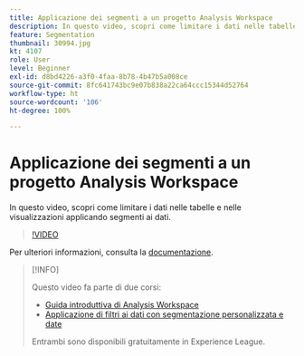 ```yaml
---
title: Applicazione dei segmenti a un progetto Analysis Workspace
description: In questo video, scopri come limitare i dati nelle tabelle e nelle visualizzazioni applicando segmenti ai dati.
feature: Segmentation
thumbnail: 30994.jpg
kt: 4107
role: User
level: Beginner
exl-id: d8bd4226-a3f0-4faa-8b78-4b47b5a008ce
source-git-commit: 8fc641743bc9e07b838a22ca64ccc15344d52764
workflow-type: ht
source-wordcount: '106'
ht-degree: 100%

---
```


# Applicazione dei segmenti a un progetto Analysis Workspace

In questo video, scopri come limitare i dati nelle tabelle e nelle visualizzazioni applicando segmenti ai dati.

>[!VIDEO](https://video.tv.adobe.com/v/30994/?quality=12&learn=on)

Per ulteriori informazioni, consulta la [documentazione](https://experienceleague.adobe.com/docs/analytics/components/segmentation/segmentation-workflow/t-seg-apply.html?lang=it).

>[!INFO]
>
> Questo video fa parte di due corsi:
> * [Guida introduttiva di Analysis Workspace](https://experienceleague.adobe.com/?recommended=Analytics-U-1-2020.1.workspace&amp;lang=it)
> * [Applicazione di filtri ai dati con segmentazione personalizzata e date](https://experienceleague.adobe.com/?recommended=Analytics-U-1-2021.1.filterdata&amp;lang=it)
>
> Entrambi sono disponibili gratuitamente in Experience League.

